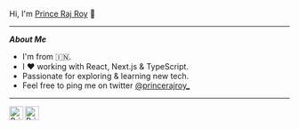 Hi, I'm [Prince Raj Roy](https://princerajroy.com/) 👋
<hr />

***About Me***

- I'm from 🇮🇳.
- I ❤️ working with React, Next.js & TypeScript.
- Passionate for exploring & learning new tech.
- Feel free to ping me on twitter [@princerajroy_](https://twitter.com/intent/tweet?text=@princerajroy_%0A)
<hr />

<a href="https://www.linkedin.com/in/prince-raj-roy">
    <img src="https://img.shields.io/badge/linkedin-blue.svg?&style=for-the-badge&logo=linkedin&logoColor=white" align="left" height="25px" alt="Prince's LinkedIn">
</a>

<a href="https://twitter.com/princerajroy_">
    <img src="https://img.shields.io/badge/twitter-%231DA1F2.svg?&style=for-the-badge&logo=twitter&logoColor=white" height="25px" alt="Prince's Twitter">
</a>